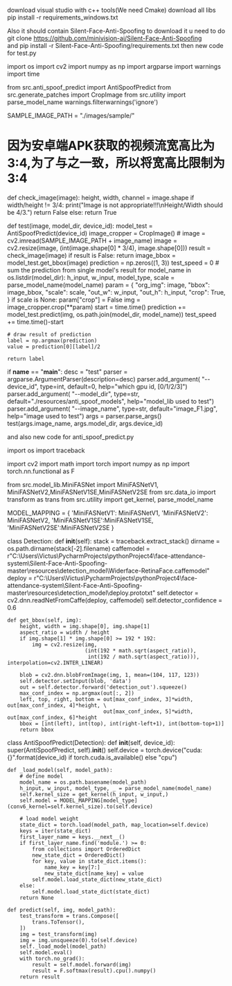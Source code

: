 download visual studio with c++ tools(We need Cmake)
download all libs pip install -r requirements_windows.txt

Also it should contain Silent-Face-Anti-Spoofing
to download it u need to do git clone https://github.com/minivision-ai/Silent-Face-Anti-Spoofing  
and pip install -r Silent-Face-Anti-Spoofing/requirements.txt
then new code for test.py


import os
import cv2
import numpy as np
import argparse
import warnings
import time

from src.anti_spoof_predict import AntiSpoofPredict
from src.generate_patches import CropImage
from src.utility import parse_model_name
warnings.filterwarnings('ignore')


SAMPLE_IMAGE_PATH = "./images/sample/"


# 因为安卓端APK获取的视频流宽高比为3:4,为了与之一致，所以将宽高比限制为3:4
def check_image(image):
    height, width, channel = image.shape
    if width/height != 3/4:
        print("Image is not appropriate!!!\nHeight/Width should be 4/3.")
        return False
    else:
        return True


def test(image, model_dir, device_id):
    model_test = AntiSpoofPredict(device_id)
    image_cropper = CropImage()
    # image = cv2.imread(SAMPLE_IMAGE_PATH + image_name)
    image = cv2.resize(image, (int(image.shape[0] * 3/4), image.shape[0]))
    result = check_image(image)
    if result is False:
        return
    image_bbox = model_test.get_bbox(image)
    prediction = np.zeros((1, 3))
    test_speed = 0
    # sum the prediction from single model's result
    for model_name in os.listdir(model_dir):
        h_input, w_input, model_type, scale = parse_model_name(model_name)
        param = {
            "org_img": image,
            "bbox": image_bbox,
            "scale": scale,
            "out_w": w_input,
            "out_h": h_input,
            "crop": True,
        }
        if scale is None:
            param["crop"] = False
        img = image_cropper.crop(**param)
        start = time.time()
        prediction += model_test.predict(img, os.path.join(model_dir, model_name))
        test_speed += time.time()-start

    # draw result of prediction
    label = np.argmax(prediction)
    value = prediction[0][label]/2

    return label




if __name__ == "__main__":
    desc = "test"
    parser = argparse.ArgumentParser(description=desc)
    parser.add_argument(
        "--device_id",
        type=int,
        default=0,
        help="which gpu id, [0/1/2/3]")
    parser.add_argument(
        "--model_dir",
        type=str,
        default="./resources/anti_spoof_models",
        help="model_lib used to test")
    parser.add_argument(
        "--image_name",
        type=str,
        default="image_F1.jpg",
        help="image used to test")
    args = parser.parse_args()
    test(args.image_name, args.model_dir, args.device_id)



and also new code for anti_spoof_predict.py


import os
import traceback

import cv2
import math
import torch
import numpy as np
import torch.nn.functional as F


from src.model_lib.MiniFASNet import MiniFASNetV1, MiniFASNetV2,MiniFASNetV1SE,MiniFASNetV2SE
from src.data_io import transform as trans
from src.utility import get_kernel, parse_model_name

MODEL_MAPPING = {
    'MiniFASNetV1': MiniFASNetV1,
    'MiniFASNetV2': MiniFASNetV2,
    'MiniFASNetV1SE':MiniFASNetV1SE,
    'MiniFASNetV2SE':MiniFASNetV2SE
}


class Detection:
    def __init__(self):
        stack = traceback.extract_stack()
        dirname = os.path.dirname(stack[-2].filename)
        caffemodel = r"C:\Users\Victus\PycharmProjects\pythonProject4\face-attendance-system\Silent-Face-Anti-Spoofing-master\resources\detection_model\Widerface-RetinaFace.caffemodel"
        deploy = r"C:\Users\Victus\PycharmProjects\pythonProject4\face-attendance-system\Silent-Face-Anti-Spoofing-master\resources\detection_model\deploy.prototxt"
        self.detector = cv2.dnn.readNetFromCaffe(deploy, caffemodel)
        self.detector_confidence = 0.6

    def get_bbox(self, img):
        height, width = img.shape[0], img.shape[1]
        aspect_ratio = width / height
        if img.shape[1] * img.shape[0] >= 192 * 192:
            img = cv2.resize(img,
                             (int(192 * math.sqrt(aspect_ratio)),
                              int(192 / math.sqrt(aspect_ratio))), interpolation=cv2.INTER_LINEAR)

        blob = cv2.dnn.blobFromImage(img, 1, mean=(104, 117, 123))
        self.detector.setInput(blob, 'data')
        out = self.detector.forward('detection_out').squeeze()
        max_conf_index = np.argmax(out[:, 2])
        left, top, right, bottom = out[max_conf_index, 3]*width, out[max_conf_index, 4]*height, \
                                   out[max_conf_index, 5]*width, out[max_conf_index, 6]*height
        bbox = [int(left), int(top), int(right-left+1), int(bottom-top+1)]
        return bbox


class AntiSpoofPredict(Detection):
    def __init__(self, device_id):
        super(AntiSpoofPredict, self).__init__()
        self.device = torch.device("cuda:{}".format(device_id)
                                   if torch.cuda.is_available() else "cpu")

    def _load_model(self, model_path):
        # define model
        model_name = os.path.basename(model_path)
        h_input, w_input, model_type, _ = parse_model_name(model_name)
        self.kernel_size = get_kernel(h_input, w_input,)
        self.model = MODEL_MAPPING[model_type](conv6_kernel=self.kernel_size).to(self.device)

        # load model weight
        state_dict = torch.load(model_path, map_location=self.device)
        keys = iter(state_dict)
        first_layer_name = keys.__next__()
        if first_layer_name.find('module.') >= 0:
            from collections import OrderedDict
            new_state_dict = OrderedDict()
            for key, value in state_dict.items():
                name_key = key[7:]
                new_state_dict[name_key] = value
            self.model.load_state_dict(new_state_dict)
        else:
            self.model.load_state_dict(state_dict)
        return None

    def predict(self, img, model_path):
        test_transform = trans.Compose([
            trans.ToTensor(),
        ])
        img = test_transform(img)
        img = img.unsqueeze(0).to(self.device)
        self._load_model(model_path)
        self.model.eval()
        with torch.no_grad():
            result = self.model.forward(img)
            result = F.softmax(result).cpu().numpy()
        return result











